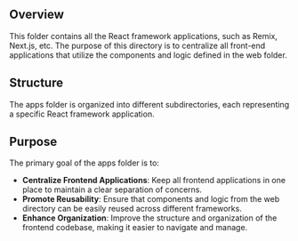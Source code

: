 ## Overview

This folder contains all the React framework applications, such as Remix, Next.js, etc. The purpose of this directory is to centralize all front-end applications that utilize the components and logic defined in the web folder.

## Structure

The apps folder is organized into different subdirectories, each representing a specific React framework application.

## Purpose

The primary goal of the apps folder is to:

 - **Centralize Frontend Applications**: Keep all frontend applications in one place to maintain a clear separation of concerns.
 - **Promote Reusability**: Ensure that components and logic from the web directory can be easily reused across different frameworks.
 - **Enhance Organization**: Improve the structure and organization of the frontend codebase, making it easier to navigate and manage.
